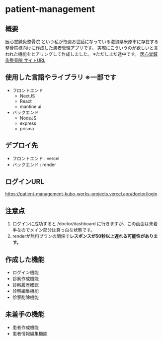 # patient-management
## 概要
医心堂鍼灸整骨院 という私が毎週お世話になっている滋賀県米原市に存在する整骨院様向けに作成した患者管理アプリです。
実際にこういうのが欲しいと言われた機能をヒアリングして作成しました。
※ただしまだ途中です。
[医心堂鍼灸整骨院 サイトURL](https://3066.jp/)

## 使用した言語やライブラリ ※一部です
- フロントエンド
    - NextJS
    - React
    - mantine ui
- バックエンド
    - NodeJS
    - express
    - prisma

## デプロイ先
- フロントエンド : vercel
- バックエンド : render

## ログインURL
https://patient-management-kubo-works-projects.vercel.app/doctor/login

## 注意点
1. ログインに成功すると /doctor/dashboard  に行きますが、この画面は未着手なのでメイン部分は真っ白な状態です。
2. renderが無料プランの関係で**レスポンスが50秒以上遅れる可能性があります。**

## 作成した機能
- ログイン機能
- 診察作成機能
- 診察履歴確認
- 診察編集機能
- 診察削除機能

## 未着手の機能
- 患者作成機能
- 患者情報編集機能
